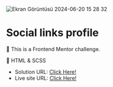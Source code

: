 ![Ekran Görüntüsü 2024-06-20 15 28 32](https://github.com/xleyzor/Social-links-profile/assets/122406455/2920eb9e-3a2e-460c-bbb9-d0835dd1a306)

<h1>Social links profile</h1>


🌠 This is a Frontend Mentor challenge.

🌠 HTML & SCSS

<ul>
    <li>
    Solution URL: <a href="https://www.frontendmentor.io/solutions/social-links-profile-ikEQkhSJnq">Click Here!</a>
    </li>
    <li>
    Live site URL: <a href="https://social-links-profile-delta-brown.vercel.app">Click Here!</a>
    </li>
</ul>
